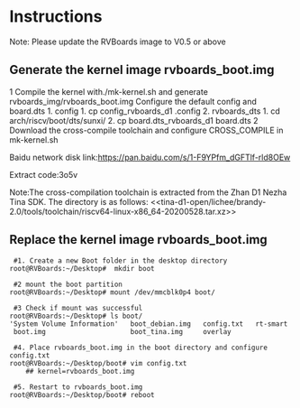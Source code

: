# Instructions

Note: Please update the RVBoards image to V0.5 or above

## Generate the kernel image rvboards_boot.img
1 Compile the kernel with./mk-kernel.sh and generate rvboards_img/rvboards_boot.img
	Configure the default config and board.dts
	1. config
	   1. cp config_rvboards_d1 .config
	2. rvboards_dts
	   1. cd arch/riscv/boot/dts/sunxi/
	   2. cp board.dts_rvboards_d1 board.dts
2 Download the cross-compile toolchain and configure CROSS_COMPILE in mk-kernel.sh

Baidu network disk link:https://pan.baidu.com/s/1-F9YPfm_dGFTlf-rld8OEw 

Extract code:3o5v

Note:The cross-compilation toolchain is extracted from the Zhan D1 Nezha Tina SDK. The directory is as follows:
	<<tina-d1-open/lichee/brandy-2.0/tools/toolchain/riscv64-linux-x86_64-20200528.tar.xz>>
## Replace the kernel image rvboards_boot.img
```shell
 #1. Create a new Boot folder in the desktop directory
root@RVBoards:~/Desktop#  mkdir boot

 #2 mount the boot partition
root@RVBoards:~/Desktop# mount /dev/mmcblk0p4 boot/

 #3 Check if mount was successful
root@RVBoards:~/Desktop# ls boot/
'System Volume Information'   boot_debian.img   config.txt   rt-smart
 boot.img                     boot_tina.img     overlay
 
 #4. Place rvboards_boot.img in the boot directory and configure config.txt
root@RVBoards:~/Desktop/boot# vim config.txt
	## kernel=rvboards_boot.img
  
 #5. Restart to rvboards_boot.img
root@RVBoards:~/Desktop/boot# reboot

```

